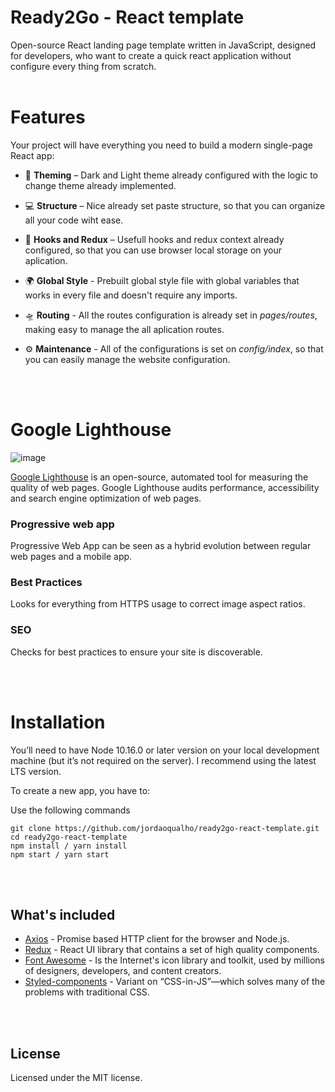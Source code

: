 # Ready2Go - React template

Open-source React landing page template written in JavaScript, designed for developers, who want to create a quick react application without configure every thing from scratch.
</br><br>

# Features

Your project will have everything you need to build a modern single-page React app:

- 🎁 **Theming** – Dark and Light theme already configured with the logic to change theme already implemented.

- 💻 **Structure** – Nice already set paste structure, so that you can organize all your code wiht ease.

- 🚀 **Hooks and Redux** – Usefull hooks and redux context already configured, so that you can use browser local storage on your aplication.

- 🌍 **Global Style** - Prebuilt global style file with global variables that works in every file and doesn't require any imports.

- 🛸 **Routing** - All the routes configuration is already set in _pages/routes_, making easy to manage the all aplication routes.

- ⚙️ **Maintenance** - All of the configurations is set on _config/index_, so that you can easily manage the website configuration.

</br><br>

# Google Lighthouse

![image](https://user-images.githubusercontent.com/50970557/168523287-fdcb42f9-f363-47a2-9b22-348e71390263.png)

[Google Lighthouse][google lighthouse] is an open-source, automated tool for measuring the quality of web pages. Google Lighthouse audits performance, accessibility and search engine optimization of web pages.

### Progressive web app

Progressive Web App can be seen as a hybrid evolution between regular web pages and a mobile app.

### Best Practices

Looks for everything from HTTPS usage to correct image aspect ratios.

### SEO

Checks for best practices to ensure your site is discoverable.

</br><br>

# Installation

You’ll need to have Node 10.16.0 or later version on your local development machine (but it’s not required on the server). I recommend using the latest LTS version.

To create a new app, you have to:

Use the following commands

```
git clone https://github.com/jordaoqualho/ready2go-react-template.git
cd ready2go-react-template
npm install / yarn install
npm start / yarn start
```

</br><br>

## What's included

- [Axios][axios] - Promise based HTTP client for the browser and Node.js.
- [Redux][redux] - React UI library that contains a set of high quality components.
- [Font Awesome][fontawesome] - Is the Internet's icon library and toolkit, used by millions of designers, developers, and content creators.
- [Styled-components][styled-components] - Variant on “CSS-in-JS”—which solves many of the problems with traditional CSS.

</br><br>

## License

Licensed under the MIT license.

<!-- prettier-ignore-start -->
[axios]: https://github.com/axios/axios
[redux]: https://react-redux.js.org/
[fontawesome]: https://fontawesome.com/
[styled-components]: https://github.com/styled-components/styled-components
[Google Lighthouse]: https://developers.google.com/web/tools/lighthouse
<!-- prettier-ignore-end -->

